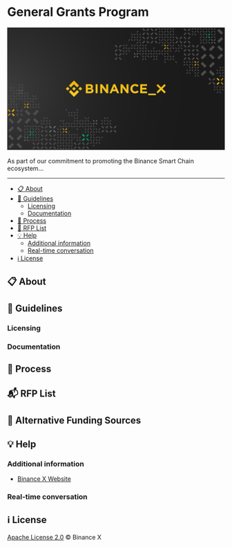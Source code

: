 # General Grants Program

<p align="center">
  <img src="./src/logo.png" style="width:1300px";>
</p>

As part of our commitment to promoting the Binance Smart Chain ecosystem... 

---

- [:clipboard: About](#clipboard-about)
- [:bookmark_tabs: Guidelines](#bookmark_tabs-guidelines)
  - [Licensing](#licensing)
  - [Documentation](#documentation)
- [:pencil: Process](#pencil-process)
- [:rocket: RFP List](#mailbox_with_mail-rfp-suggestion)
- [:bulb: Help](#bulb-help)
  - [Additional information](#additional-information)
  - [Real-time conversation](#real-time-conversation)
- [:information_source: License](#information_source-license)

## :clipboard: About 
 

## :bookmark_tabs: Guidelines


### Licensing

### Documentation


## :pencil: Process


## :mailbox_with_mail: RFP List

## :rocket: Alternative Funding Sources


## :bulb: Help

### Additional information

* [Binance X Website](https://binancex.dev)


### Real-time conversation



## :information_source: License
[Apache License 2.0](https://github.com/binancex/Grant-projects/blob/main/LICENSE) © Binance X 